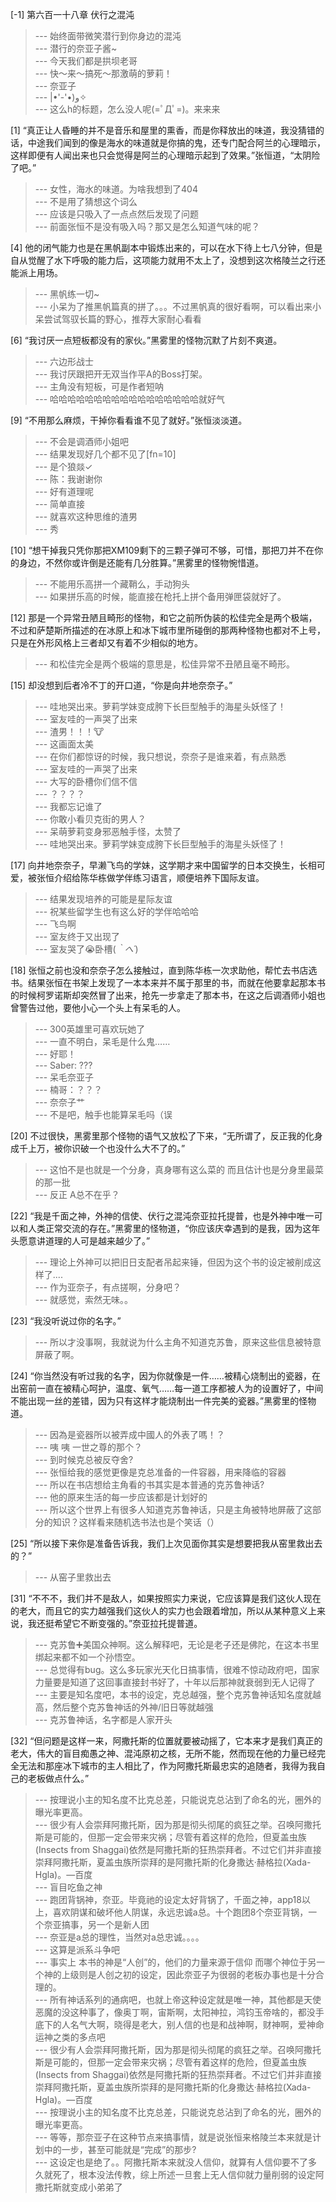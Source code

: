 
[-1] 第六百一十八章 伏行之混沌
>--- 始终面带微笑潜行到你身边的混沌<br>
>--- 潜行的奈亚子酱~<br>
>--- 今天我们都是拱坝老哥<br>
>--- 快～来～搞死～那激萌的萝莉！<br>
>--- 奈亚子<br>
>--- |•'-'•)و✧<br>
>--- 这么h的标题，怎么没人呢(=ﾟДﾟ=)。来来来<br>

[1] “真正让人昏睡的并不是音乐和屋里的熏香，而是你释放出的味道，我没猜错的话，中途我们闻到的像是海水的味道就是你搞的鬼，还专门配合阿兰的心理暗示，这样即便有人闻出来也只会觉得是阿兰的心理暗示起到了效果。”张恒道，“太阴险了吧。”
>--- 女性，海水的味道。为啥我想到了404<br>
>--- 不是用了猜想这个词么<br>
>--- 应该是只吸入了一点点然后发现了问题<br>
>--- 前面张恒不是没有吸入吗？那又是怎么知道气味的呢？<br>

[4] 他的闭气能力也是在黑帆副本中锻炼出来的，可以在水下待上七八分钟，但是自从觉醒了水下呼吸的能力后，这项能力就用不太上了，没想到这次格陵兰之行还能派上用场。
>--- 黑帆练一切~<br>
>--- 小呆为了推黑帆篇真的拼了。。。不过黑帆真的很好看啊，可以看出来小呆尝试驾驭长篇的野心，推荐大家耐心看看<br>

[6] “我讨厌一点短板都没有的家伙。”黑雾里的怪物沉默了片刻不爽道。
>--- 六边形战士<br>
>--- 我讨厌跟把开无双当作平A的Boss打架。<br>
>--- 主角没有短板，可是作者短呐<br>
>--- 哈哈哈哈哈哈哈哈哈哈哈哈哈哈哈哈哈就好气<br>

[9] “不用那么麻烦，干掉你看看谁不见了就好。”张恒淡淡道。
>--- 不会是调酒师小姐吧<br>
>--- 结果发现好几个都不见了[fn=10]<br>
>--- 是个狼燚✓<br>
>--- 陈：我谢谢你<br>
>--- 好有道理呢<br>
>--- 简单直接<br>
>--- 就喜欢这种思维的渣男<br>
>--- 秀<br>

[10] “想干掉我只凭你那把XM109剩下的三颗子弹可不够，可惜，那把刀并不在你的身边，不然你或许倒是还能有几分胜算。”黑雾里的怪物惋惜道。
>--- 不能用乐高拼一个藏鞘么，手动狗头<br>
>--- 如果拼乐高的时候，能直接在枪托上拼个备用弹匣袋就好了。<br>

[12] 那是一个异常丑陋且畸形的怪物，和它之前所伪装的松佳完全是两个极端，不过和萨楚斯所描述的在冰原上和冰下城市里所碰倒的那两种怪物也都对不上号，只是在外形风格上三者却又有着不少相似的地方。
>--- 和松佳完全是两个极端的意思是，松佳异常不丑陋且毫不畸形。<br>

[15] 却没想到后者冷不丁的开口道，“你是向井地奈奈子。”
>--- 哇地哭出来。萝莉学妹变成胯下长巨型触手的海星头妖怪了！<br>
>--- 室友哇的一声哭了出来<br>
>--- 渣男！！！🐮<br>
>--- 这画面太美<br>
>--- 在你们都惊讶的时候，我只想说，奈奈子是谁来着，有点熟悉<br>
>--- 室友哇的一声哭了出来<br>
>--- 大写的卧槽你们信不信<br>
>--- ？？？？<br>
>--- 我都忘记谁了<br>
>--- 你敢小看贝克街的男人？<br>
>--- 呆萌萝莉变身邪恶触手怪，太赞了<br>
>--- 哇地哭出来。萝莉学妹变成胯下长巨型触手的海星头妖怪了！<br>

[17] 向井地奈奈子，早濑飞鸟的学妹，这学期才来中国留学的日本交换生，长相可爱，被张恒介绍给陈华栋做学伴练习语言，顺便培养下国际友谊。
>--- 结果发现培养的可能是星际友谊<br>
>--- 祝某些留学生也有这么好的学伴哈哈哈<br>
>--- 飞鸟啊<br>
>--- 室友终于又出现了<br>
>--- 室友哭了😭卧槽(*｀へ´*)<br>

[18] 张恒之前也没和奈奈子怎么接触过，直到陈华栋一次求助他，帮忙去书店选书。结果张恒在书架上发现了一本本来并不属于那里的书，而就在他要拿起那本书的时候柯罗诺斯却突然冒了出来，抢先一步拿走了那本书，在这之后调酒师小姐也曾警告过他，要他小心一个头上有呆毛的人。
>--- 300英雄里可喜欢玩她了<br>
>--- 一直不明白，呆毛是什么鬼……<br>
>--- 好耶！<br>
>--- Saber: ???<br>
>--- 呆毛奈亚子<br>
>--- 楠哥：？？？<br>
>--- 奈奈子艹<br>
>--- 不是吧，触手也能算呆毛吗（误<br>

[20] 不过很快，黑雾里那个怪物的语气又放松了下来，“无所谓了，反正我的化身成千上万，被你识破一个也没什么大不了的。”
>--- 这怕不是也就是一个分身，真身哪有这么菜的 而且估计也是分身里最菜的那一批<br>
>--- 反正 A总不在乎？<br>

[22] “我是千面之神，外神的信使、伏行之混沌奈亚拉托提普，也是外神中唯一可以和人类正常交流的存在。”黑雾里的怪物道，“你应该庆幸遇到的是我，因为这年头愿意讲道理的人可是越来越少了。”
>--- 理论上外神可以把旧日支配者吊起来锤，但因为这个书的设定被削成这样了....<br>
>--- 作为亚奈子，有点搓啊，分身吧？<br>
>--- 就感觉，索然无味。。<br>

[23] “我没听说过你的名字。”
>--- 所以才没事啊，我就说为什么主角不知道克苏鲁，原来这些信息被特意屏蔽了啊。<br>

[24] “你当然没有听过我的名字，因为你就像是一件……被精心烧制出的瓷器，在出窑前一直在被精心呵护，温度、氧气……每一道工序都被人为的设置好了，中间不能出现一丝的差错，因为只有这样才能烧制出一件完美的瓷器。”黑雾里的怪物道。
>--- 因為是瓷器所以被弄成中國人的外表了嗎！？<br>
>--- 咦 咦 一世之尊的那个？<br>
>--- 到时候克总被反夺舍?<br>
>--- 张恒给我的感觉更像是克总准备的一件容器，用来降临的容器<br>
>--- 所以在书店想给主角看的书其实是本普通的克苏鲁神话?<br>
>--- 他的原来生活的每一步应该都是计划好的<br>
>--- 所以这个世界上有很多人知道克苏鲁神话，只是主角被特地屏蔽了这部分的知识？这样看来随机选书法也是个笑话（）<br>

[25] “所以接下来你是准备告诉我，我们上次见面你其实是想要把我从窑里救出去的？”
>--- 从窑子里救出去<br>

[31] “不不不，我们并不是敌人，如果按照实力来说，它应该算是我们这伙人现在的老大，而且它的实力越强我们这伙人的实力也会跟着增加，所以从某种意义上来说，我还挺希望它不断变强的。”奈亚拉托提普道。
>--- 克苏鲁➕美国众神啊。这么解释吧，无论是老子还是佛陀，在这本书里绑起来都不如一个孙悟空。<br>
>--- 总觉得有bug。这么多玩家光天化日搞事情，很难不惊动政府吧，国家力量要是知道了这回事直接封书好了，十年以后那神就衰弱到无人记得了<br>
>--- 主要是知名度吧，本书的设定，克总越强，整个克苏鲁神话知名度就越高，然后整个克苏鲁神话的外神/旧日等就越强<br>
>--- 克苏鲁神话，名字都是人家开头<br>

[32] “但问题是这样一来，阿撒托斯的位置就要被动摇了，它本来才是我们真正的老大，伟大的盲目痴愚之神、混沌原初之核，无所不能，然而现在他的力量已经完全无法和那座冰下城市的主人相比了，作为阿撒托斯最忠实的追随者，我得为我自己的老板做点什么。”
>--- 按理说小主的知名度不比克总差，只能说克总沾到了命名的光，圈外的曝光率更高。<br>
>--- 很少有人会崇拜阿撒托斯，因为那是彻头彻尾的疯狂之举。召唤阿撒托斯是可能的，但那一定会带来灾祸；尽管有着这样的危险，但夏盖虫族(Insects from Shaggai)依然是阿撒托斯的狂热崇拜者。不过它们并非直接崇拜阿撒托斯，夏盖虫族所崇拜的是阿撒托斯的化身撒达·赫格拉(Xada-Hgla)。—百度<br>
>--- 盲目吃鱼之神<br>
>--- 跑团背锅神，奈亚。毕竟祂的设定太好背锅了，千面之神，app18以上，喜欢阴谋和破坏他人阴谋，永远忠诚a总。十个跑团8个奈亚背锅，一个奈亚搞事，另一个是新人团<br>
>--- 奈亚是a总的理性，当然对a总忠诚。。。。<br>
>--- 这算是派系斗争吧<br>
>--- 事实上 本书的神是“人创”的，他们的力量来源于信仰 而哪个神位于另一个神的上级则是人创之初的设定，因此奈亚子为很弱的老板办事也是十分合理的。<br>
>--- 所有神话系列的通病吧，也就上帝这种设定就是唯一神，其他都是天使恶魔的没这种事了，像奥丁啊，宙斯啊，太阳神拉，鸿钧玉帝啥的，都没手底下的人名气大啊，晓得是老大，别人信的也是和战神啊，财神啊，爱神命运神之类的多点吧<br>
>--- 很少有人会崇拜阿撒托斯，因为那是彻头彻尾的疯狂之举。召唤阿撒托斯是可能的，但那一定会带来灾祸；尽管有着这样的危险，但夏盖虫族(Insects from Shaggai)依然是阿撒托斯的狂热崇拜者。不过它们并非直接崇拜阿撒托斯，夏盖虫族所崇拜的是阿撒托斯的化身撒达·赫格拉(Xada-Hgla)。—百度<br>
>--- 按理说小主的知名度不比克总差，只能说克总沾到了命名的光，圈外的曝光率更高。<br>
>--- 等等，那奈亚子在这种节点来搞事情，就是说张恒来格陵兰本来就是计划中的一步，甚至可能就是“完成”的那步?<br>
>--- 这设定也是绝了。。阿撒托斯本来就没人信仰，就算有人信仰要不了多久就死了，根本没法传教，综上所述一旦套上无人信仰就力量削弱的设定阿撒托斯就变成小弟弟了<br>
